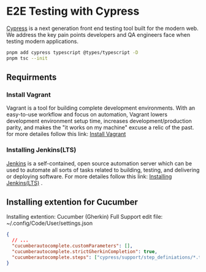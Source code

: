 # E2E Testing with Cypress

[Cypress](https://docs.cypress.io/guides/getting-started/installing-cypress) is a next generation front end testing tool built for the modern web. We address the key pain points developers and QA engineers face when testing modern applications.

```sh
pnpm add cypress typescript @types/typescript -D
pnpm tsc --init
```

## Requirments

### Install Vagrant

Vagrant is a tool for building complete development environments. With an easy-to-use workflow and focus on automation, Vagrant lowers development environment setup time, increases development/production parity, and makes the "it works on my machine" excuse a relic of the past.
for more detailes follow this link: [Install Vagrant](https://github.com/mehradi-github/ref-terraform#install-vagrant)

### Installing Jenkins(LTS)

[Jenkins](https://github.com/mehradi-github/ref-jenkins?tab=readme-ov-file#using-jenkins-in-devops) is a self-contained, open source automation server which can be used to automate all sorts of tasks related to building, testing, and delivering or deploying software.
For more detailes follow this link: [Installing Jenkins(LTS)](https://github.com/mehradi-github/ref-jenkins?tab=readme-ov-file#installing-jenkinslts) .

## Installing extention for Cucumber

Installing extention: Cucumber (Gherkin) Full Support
edit file: ~/.config/Code/User/settings.json

```json
{
  // ...
  "cucumberautocomplete.customParameters": [],
  "cucumberautocomplete.strictGherkinCompletion": true,
  "cucumberautocomplete.steps": ["cypress/support/step_definiations/*.ts"]
}
```
